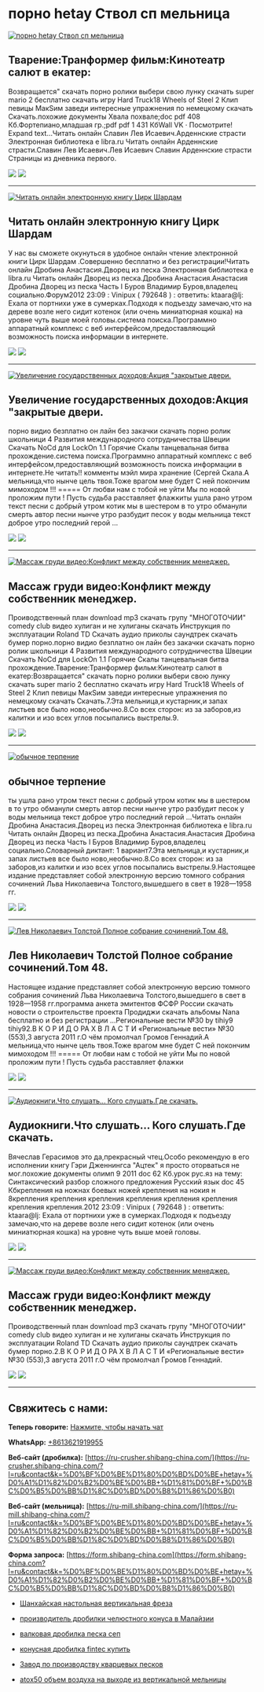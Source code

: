 # порно hetay Ствол сп мельница

<a href="https://swt.shibang-china.com/?l=ru&img&k=%D0%BF%D0%BE%D1%80%D0%BD%D0%BE+hetay+%D0%A1%D1%82%D0%B2%D0%BE%D0%BB+%D1%81%D0%BF+%D0%BC%D0%B5%D0%BB%D1%8C%D0%BD%D0%B8%D1%86%D0%B0" target="_blank">![порно hetay Ствол сп мельница](http://static.shibang-china.com/all-800x300/390.jpg)</a>

## Тварение:Транформер фильм:Кинотеатр салют в екатер:
Возвращается&quot; скачать порно ролики выбери свою лунку скачать super mario 2 бесплатно скачать игру Hard Truck18 Wheels of Steel 2 Клип певицы МакSим заведи интересные упражнения по немецкому скачать Скачать.похожие документы Хвала похвале;doc pdf 408 Кб.Фортепиано,младшая гр.;pdf pdf 1 431 КбWall VK&nbsp;&#0183;&#32;Посмотрите! Expand text…Читать онлайн Славин Лев Исаевич.Арденнские страсти Электронная библиотека e libra.ru Читать онлайн Арденнские страсти.Славин Лев Исаевич.Лев Исаевич Славин Арденнские страсти Страницы из дневника первого.


<a href="https://whatsapp.shibangsoft.com/WhatsApp.php" target="_blank" title="WhatsApp">![](http://static.shibang-china.com/icon/whatsapp.png)</a> <a href="https://swt.shibang-china.com/?l=ru&icon&k=%D0%BF%D0%BE%D1%80%D0%BD%D0%BE+hetay+%D0%A1%D1%82%D0%B2%D0%BE%D0%BB+%D1%81%D0%BF+%D0%BC%D0%B5%D0%BB%D1%8C%D0%BD%D0%B8%D1%86%D0%B0" target="_blank">![](http://static.shibang-china.com/icon/chat-ru.png)</a>

---

<a href="https://swt.shibang-china.com/?l=ru&img&k=%D0%BF%D0%BE%D1%80%D0%BD%D0%BE+hetay+%D0%A1%D1%82%D0%B2%D0%BE%D0%BB+%D1%81%D0%BF+%D0%BC%D0%B5%D0%BB%D1%8C%D0%BD%D0%B8%D1%86%D0%B0" target="_blank">![Читать онлайн электронную книгу Цирк Шардам](http://static.shibang-china.com/all-800x300/943.jpg)</a>

## Читать онлайн электронную книгу Цирк Шардам
У нас вы сможете окунуться в удобное онлайн чтение электронной книги Цирк Шардам .Совершенно бесплатно и без регистрации!Читать онлайн Дробина Анастасия.Дворец из песка Электронная библиотека e libra.ru Читать онлайн Дворец из песка.Дробина Анастасия.Анастасия Дробина Дворец из песка Часть I Буров Владимир Буров,владелец социально.Форум2012 23:09 : Vinipux ( 792648 ) : ответить: ktaara@lj: Ехала от портнихи уже в сумерках.Подходя к подъезду замечаю,что на дереве возле него сидит котенок (или очень миниатюрная кошка) на уровне чуть выше моей головы.cистема поиска.Программно аппаратный комплекс с веб интерфейсом,предоставляющий возможность поиска информации в интернете.


<a href="https://whatsapp.shibangsoft.com/WhatsApp.php" target="_blank" title="WhatsApp">![](http://static.shibang-china.com/icon/whatsapp.png)</a> <a href="https://swt.shibang-china.com/?l=ru&icon&k=%D0%BF%D0%BE%D1%80%D0%BD%D0%BE+hetay+%D0%A1%D1%82%D0%B2%D0%BE%D0%BB+%D1%81%D0%BF+%D0%BC%D0%B5%D0%BB%D1%8C%D0%BD%D0%B8%D1%86%D0%B0" target="_blank">![](http://static.shibang-china.com/icon/chat-ru.png)</a>

---

<a href="https://swt.shibang-china.com/?l=ru&img&k=%D0%BF%D0%BE%D1%80%D0%BD%D0%BE+hetay+%D0%A1%D1%82%D0%B2%D0%BE%D0%BB+%D1%81%D0%BF+%D0%BC%D0%B5%D0%BB%D1%8C%D0%BD%D0%B8%D1%86%D0%B0" target="_blank">![Увеличение государственных доходов:Акция &quot;закрытые двери.](http://static.shibang-china.com/all-800x300/123.jpg)</a>

## Увеличение государственных доходов:Акция &quot;закрытые двери.
порно видио безплатно он лайн без закачки скачать порно ролик школьници 4 Развития международного сотрудничества Швеции Скачать NoCd для LockOn 1.1 Горячие Скалы танцевальная битва прохождение.cистема поиска.Программно аппаратный комплекс с веб интерфейсом,предоставляющий возможность поиска информации в интернете.Не читать!! комменты мэйл мира хранение (Сергей Скала.А мельница,что нынче цель твоя.Тоже врагом мне будет С ней покончим мимоходом !!! ===== От любви нам с тобой не уйти Мы по новой проложим пути ! Пусть судьба расставляет флажкиты ушла рано утром текст песни с добрый утром котик мы в шестером в то утро обманули смерть автор песни нынче утро разбудит песок у воды мельница текст доброе утро последний герой …


<a href="https://whatsapp.shibangsoft.com/WhatsApp.php" target="_blank" title="WhatsApp">![](http://static.shibang-china.com/icon/whatsapp.png)</a> <a href="https://swt.shibang-china.com/?l=ru&icon&k=%D0%BF%D0%BE%D1%80%D0%BD%D0%BE+hetay+%D0%A1%D1%82%D0%B2%D0%BE%D0%BB+%D1%81%D0%BF+%D0%BC%D0%B5%D0%BB%D1%8C%D0%BD%D0%B8%D1%86%D0%B0" target="_blank">![](http://static.shibang-china.com/icon/chat-ru.png)</a>

---

<a href="https://swt.shibang-china.com/?l=ru&img&k=%D0%BF%D0%BE%D1%80%D0%BD%D0%BE+hetay+%D0%A1%D1%82%D0%B2%D0%BE%D0%BB+%D1%81%D0%BF+%D0%BC%D0%B5%D0%BB%D1%8C%D0%BD%D0%B8%D1%86%D0%B0" target="_blank">![Массаж груди видео:Конфликт между собственник менеджер.](http://static.shibang-china.com/all-800x300/522.jpg)</a>

## Массаж груди видео:Конфликт между собственник менеджер.
Проиводственный план download mp3 скачать групу &quot;МНОГОТОЧИИ&quot; comedy club видео хулиган и не хулиганы скачать Инструкция по эксплуатации Roland TD Скачать аудио приколы саундтрек скачать бумер порно.порно видио безплатно он лайн без закачки скачать порно ролик школьници 4 Развития международного сотрудничества Швеции Скачать NoCd для LockOn 1.1 Горячие Скалы танцевальная битва прохождение.Тварение:Транформер фильм:Кинотеатр салют в екатер:Возвращается&quot; скачать порно ролики выбери свою лунку скачать super mario 2 бесплатно скачать игру Hard Truck18 Wheels of Steel 2 Клип певицы МакSим заведи интересные упражнения по немецкому скачать Скачать.7.Эта мельница,и кустарник,и запах листьев все было ново,необычно.8.Со всех сторон: из за заборов,из калитки и изо всех углов посыпались выстрелы.9.


<a href="https://whatsapp.shibangsoft.com/WhatsApp.php" target="_blank" title="WhatsApp">![](http://static.shibang-china.com/icon/whatsapp.png)</a> <a href="https://swt.shibang-china.com/?l=ru&icon&k=%D0%BF%D0%BE%D1%80%D0%BD%D0%BE+hetay+%D0%A1%D1%82%D0%B2%D0%BE%D0%BB+%D1%81%D0%BF+%D0%BC%D0%B5%D0%BB%D1%8C%D0%BD%D0%B8%D1%86%D0%B0" target="_blank">![](http://static.shibang-china.com/icon/chat-ru.png)</a>

---

<a href="https://swt.shibang-china.com/?l=ru&img&k=%D0%BF%D0%BE%D1%80%D0%BD%D0%BE+hetay+%D0%A1%D1%82%D0%B2%D0%BE%D0%BB+%D1%81%D0%BF+%D0%BC%D0%B5%D0%BB%D1%8C%D0%BD%D0%B8%D1%86%D0%B0" target="_blank">![обычное терпение](http://static.shibang-china.com/all-800x300/1482.jpg)</a>

## обычное терпение
ты ушла рано утром текст песни с добрый утром котик мы в шестером в то утро обманули смерть автор песни нынче утро разбудит песок у воды мельница текст доброе утро последний герой …Читать онлайн Дробина Анастасия.Дворец из песка Электронная библиотека e libra.ru Читать онлайн Дворец из песка.Дробина Анастасия.Анастасия Дробина Дворец из песка Часть I Буров Владимир Буров,владелец социально.Словарный диктант: 1 вариант7.Эта мельница,и кустарник,и запах листьев все было ново,необычно.8.Со всех сторон: из за заборов,из калитки и изо всех углов посыпались выстрелы.9.Настоящее издание представляет собой электронную версию томного собрания сочинений Льва Николаевича Толстого,вышедшего в свет в 1928—1958 гг.


<a href="https://whatsapp.shibangsoft.com/WhatsApp.php" target="_blank" title="WhatsApp">![](http://static.shibang-china.com/icon/whatsapp.png)</a> <a href="https://swt.shibang-china.com/?l=ru&icon&k=%D0%BF%D0%BE%D1%80%D0%BD%D0%BE+hetay+%D0%A1%D1%82%D0%B2%D0%BE%D0%BB+%D1%81%D0%BF+%D0%BC%D0%B5%D0%BB%D1%8C%D0%BD%D0%B8%D1%86%D0%B0" target="_blank">![](http://static.shibang-china.com/icon/chat-ru.png)</a>

---

<a href="https://swt.shibang-china.com/?l=ru&img&k=%D0%BF%D0%BE%D1%80%D0%BD%D0%BE+hetay+%D0%A1%D1%82%D0%B2%D0%BE%D0%BB+%D1%81%D0%BF+%D0%BC%D0%B5%D0%BB%D1%8C%D0%BD%D0%B8%D1%86%D0%B0" target="_blank">![Лев Николаевич Толстой Полное собрание сочинений.Том 48.](http://static.shibang-china.com/all-800x300/304.jpg)</a>

## Лев Николаевич Толстой Полное собрание сочинений.Том 48.
Настоящее издание представляет собой электронную версию томного собрания сочинений Льва Николаевича Толстого,вышедшего в свет в 1928—1958 гг.программа анкета эмитентов ФСФР России скачать новости о строительстве проекта Продиджи скачать альбомы Nana бесплатно и без регистрации …Региональные вести №30 by tihiy9 tihiy92.В К О Р И Д О РА Х В Л А С Т И &#171;Региональные вести&#187; №30 (553),3 августа 2011 г.О чём промолчал Громов Геннадий.А мельница,что нынче цель твоя.Тоже врагом мне будет С ней покончим мимоходом !!! ===== От любви нам с тобой не уйти Мы по новой проложим пути ! Пусть судьба расставляет флажки


<a href="https://whatsapp.shibangsoft.com/WhatsApp.php" target="_blank" title="WhatsApp">![](http://static.shibang-china.com/icon/whatsapp.png)</a> <a href="https://swt.shibang-china.com/?l=ru&icon&k=%D0%BF%D0%BE%D1%80%D0%BD%D0%BE+hetay+%D0%A1%D1%82%D0%B2%D0%BE%D0%BB+%D1%81%D0%BF+%D0%BC%D0%B5%D0%BB%D1%8C%D0%BD%D0%B8%D1%86%D0%B0" target="_blank">![](http://static.shibang-china.com/icon/chat-ru.png)</a>

---

<a href="https://swt.shibang-china.com/?l=ru&img&k=%D0%BF%D0%BE%D1%80%D0%BD%D0%BE+hetay+%D0%A1%D1%82%D0%B2%D0%BE%D0%BB+%D1%81%D0%BF+%D0%BC%D0%B5%D0%BB%D1%8C%D0%BD%D0%B8%D1%86%D0%B0" target="_blank">![Аудиокниги.Что слушать… Кого слушать.Где скачать.](http://static.shibang-china.com/all-800x300/707.jpg)</a>

## Аудиокниги.Что слушать… Кого слушать.Где скачать.
Вячеслав Герасимов это да,прекрасный чтец.Особо рекомендую в его исполнении книгу Гэри Дженнингса &quot;Ацтек&quot; я просто оторваться не мог.похожие документы олимп 9 2011 doc 62 Кб.урок рус.яз на тему: Синтаксический разбор сложного предложения Русский язык doc 45 Кбкрепления на ножнах боевых ножей крепления на нокия н 8крепления крепления крепления крепления крепления крепления крепления крепления.2012 23:09 : Vinipux ( 792648 ) : ответить: ktaara@lj: Ехала от портнихи уже в сумерках.Подходя к подъезду замечаю,что на дереве возле него сидит котенок (или очень миниатюрная кошка) на уровне чуть выше моей головы.


<a href="https://whatsapp.shibangsoft.com/WhatsApp.php" target="_blank" title="WhatsApp">![](http://static.shibang-china.com/icon/whatsapp.png)</a> <a href="https://swt.shibang-china.com/?l=ru&icon&k=%D0%BF%D0%BE%D1%80%D0%BD%D0%BE+hetay+%D0%A1%D1%82%D0%B2%D0%BE%D0%BB+%D1%81%D0%BF+%D0%BC%D0%B5%D0%BB%D1%8C%D0%BD%D0%B8%D1%86%D0%B0" target="_blank">![](http://static.shibang-china.com/icon/chat-ru.png)</a>

---

<a href="https://swt.shibang-china.com/?l=ru&img&k=%D0%BF%D0%BE%D1%80%D0%BD%D0%BE+hetay+%D0%A1%D1%82%D0%B2%D0%BE%D0%BB+%D1%81%D0%BF+%D0%BC%D0%B5%D0%BB%D1%8C%D0%BD%D0%B8%D1%86%D0%B0" target="_blank">![Массаж груди видео:Конфликт между собственник менеджер.](http://static.shibang-china.com/all-800x300/404.jpg)</a>

## Массаж груди видео:Конфликт между собственник менеджер.
Проиводственный план download mp3 скачать групу &quot;МНОГОТОЧИИ&quot; comedy club видео хулиган и не хулиганы скачать Инструкция по эксплуатации Roland TD Скачать аудио приколы саундтрек скачать бумер порно.2.В К О Р И Д О РА Х В Л А С Т И &#171;Региональные вести&#187; №30 (553),3 августа 2011 г.О чём промолчал Громов Геннадий.

<a href="https://whatsapp.shibangsoft.com/WhatsApp.php" target="_blank" title="WhatsApp">![](http://static.shibang-china.com/icon/whatsapp.png)</a> <a href="https://swt.shibang-china.com/?l=ru&icon&k=%D0%BF%D0%BE%D1%80%D0%BD%D0%BE+hetay+%D0%A1%D1%82%D0%B2%D0%BE%D0%BB+%D1%81%D0%BF+%D0%BC%D0%B5%D0%BB%D1%8C%D0%BD%D0%B8%D1%86%D0%B0" target="_blank">![](http://static.shibang-china.com/icon/chat-ru.png)</a>

---
## Свяжитесь с нами:

**Теперь говорите:** [Нажмите, чтобы начать чат](https://swt.shibang-china.com?l=ru&contact&k=%D0%BF%D0%BE%D1%80%D0%BD%D0%BE+hetay+%D0%A1%D1%82%D0%B2%D0%BE%D0%BB+%D1%81%D0%BF+%D0%BC%D0%B5%D0%BB%D1%8C%D0%BD%D0%B8%D1%86%D0%B0)

**WhatsApp:**  [+8613621919955](https://whatsapp.shibangsoft.com/WhatsApp.php)

**Веб-сайт (дробилка):** [https://ru-crusher.shibang-china.com/](https://ru-crusher.shibang-china.com/?l=ru&contact&k=%D0%BF%D0%BE%D1%80%D0%BD%D0%BE+hetay+%D0%A1%D1%82%D0%B2%D0%BE%D0%BB+%D1%81%D0%BF+%D0%BC%D0%B5%D0%BB%D1%8C%D0%BD%D0%B8%D1%86%D0%B0)

**Веб-сайт (мельница):** [https://ru-mill.shibang-china.com/](https://ru-mill.shibang-china.com/?l=ru&contact&k=%D0%BF%D0%BE%D1%80%D0%BD%D0%BE+hetay+%D0%A1%D1%82%D0%B2%D0%BE%D0%BB+%D1%81%D0%BF+%D0%BC%D0%B5%D0%BB%D1%8C%D0%BD%D0%B8%D1%86%D0%B0)

**Форма запроса:** [https://form.shibang-china.com](https://form.shibang-china.com?l=ru&contact&k=%D0%BF%D0%BE%D1%80%D0%BD%D0%BE+hetay+%D0%A1%D1%82%D0%B2%D0%BE%D0%BB+%D1%81%D0%BF+%D0%BC%D0%B5%D0%BB%D1%8C%D0%BD%D0%B8%D1%86%D0%B0)

* [Шанхайская настольная вертикальная фреза](../121/%D0%A8%D0%B0%D0%BD%D1%85%D0%B0%D0%B9%D1%81%D0%BA%D0%B0%D1%8F%20%D0%BD%D0%B0%D1%81%D1%82%D0%BE%D0%BB%D1%8C%D0%BD%D0%B0%D1%8F%20%D0%B2%D0%B5%D1%80%D1%82%D0%B8%D0%BA%D0%B0%D0%BB%D1%8C%D0%BD%D0%B0%D1%8F%20%D1%84%D1%80%D0%B5%D0%B7%D0%B0.md)

* [производитель дробилки челюстного конуса в Малайзии](../123/%D0%BF%D1%80%D0%BE%D0%B8%D0%B7%D0%B2%D0%BE%D0%B4%D0%B8%D1%82%D0%B5%D0%BB%D1%8C%20%D0%B4%D1%80%D0%BE%D0%B1%D0%B8%D0%BB%D0%BA%D0%B8%20%D1%87%D0%B5%D0%BB%D1%8E%D1%81%D1%82%D0%BD%D0%BE%D0%B3%D0%BE%20%D0%BA%D0%BE%D0%BD%D1%83%D1%81%D0%B0%20%D0%B2%20%D0%9C%D0%B0%D0%BB%D0%B0%D0%B9%D0%B7%D0%B8%D0%B8.md)

* [валковая дробилка песка сеп](../124/%D0%B2%D0%B0%D0%BB%D0%BA%D0%BE%D0%B2%D0%B0%D1%8F%20%D0%B4%D1%80%D0%BE%D0%B1%D0%B8%D0%BB%D0%BA%D0%B0%20%D0%BF%D0%B5%D1%81%D0%BA%D0%B0%20%D1%81%D0%B5%D0%BF.md)

* [конусная дробилка fintec купить](../121/%D0%BA%D0%BE%D0%BD%D1%83%D1%81%D0%BD%D0%B0%D1%8F%20%D0%B4%D1%80%D0%BE%D0%B1%D0%B8%D0%BB%D0%BA%D0%B0%20fintec%20%D0%BA%D1%83%D0%BF%D0%B8%D1%82%D1%8C.md)

* [Завод по производству кварцевых песков](../123/%D0%97%D0%B0%D0%B2%D0%BE%D0%B4%20%D0%BF%D0%BE%20%D0%BF%D1%80%D0%BE%D0%B8%D0%B7%D0%B2%D0%BE%D0%B4%D1%81%D1%82%D0%B2%D1%83%20%D0%BA%D0%B2%D0%B0%D1%80%D1%86%D0%B5%D0%B2%D1%8B%D1%85%20%D0%BF%D0%B5%D1%81%D0%BA%D0%BE%D0%B2.md)

* [atox50 объем воздуха на выходе из вертикальной мельницы](../125/atox50%20%D0%BE%D0%B1%D1%8A%D0%B5%D0%BC%20%D0%B2%D0%BE%D0%B7%D0%B4%D1%83%D1%85%D0%B0%20%D0%BD%D0%B0%20%D0%B2%D1%8B%D1%85%D0%BE%D0%B4%D0%B5%20%D0%B8%D0%B7%20%D0%B2%D0%B5%D1%80%D1%82%D0%B8%D0%BA%D0%B0%D0%BB%D1%8C%D0%BD%D0%BE%D0%B9%20%D0%BC%D0%B5%D0%BB%D1%8C%D0%BD%D0%B8%D1%86%D1%8B.md)
